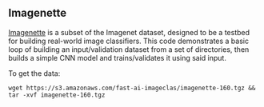 ## Imagenette

[Imagenette](https://github.com/fastai/imagenette) is a subset of the Imagenet dataset, designed to be a testbed for building real-world image classifiers.  This code demonstrates a basic loop of building an input/validation dataset from a set of directories, then builds a simple CNN model and trains/validates it using said input.

To get the data:

    wget https://s3.amazonaws.com/fast-ai-imageclas/imagenette-160.tgz && tar -xvf imagenette-160.tgz


